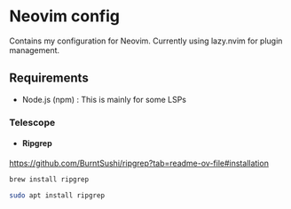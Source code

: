 # Neovim config

Contains my configuration for Neovim. Currently using lazy.nvim for plugin management.

## Requirements

- Node.js (npm) : This is mainly for some LSPs

### Telescope

- #### Ripgrep

https://github.com/BurntSushi/ripgrep?tab=readme-ov-file#installation

```bash
brew install ripgrep
```

```bash
sudo apt install ripgrep
```
